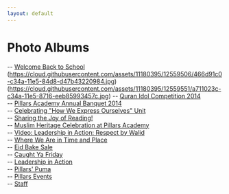 ```yaml
---
layout: default
---
```


# Photo Albums
 -- [Welcome Back to School](https://cloud.githubusercontent.com/assets/11180395/12559436/f2f9ad76-c349-11e5-86c1-75cb8366f6f4.jpg) (https://cloud.githubusercontent.com/assets/11180395/12559506/466d91c0-c34a-11e5-84d8-d47b43220984.jpg) (https://cloud.githubusercontent.com/assets/11180395/12559551/a711023c-c34a-11e5-8716-eeb85993457c.jpg)
 -- [Quran Idol Competition 2014](https://www.facebook.com/media/set/?set=a.625968057491486.1073741841.116191751802455)		
 -- [Pillars Academy Annual Banquet 2014](https://www.facebook.com/media/set/?set=a.601134136641545.1073741840.116191751802455&type=3)		
 -- [Celebrating "How We Express Ourselves" Unit](https://www.facebook.com/media/set/?set=a.577741452314147.1073741838.116191751802455&type=3&uploaded=7)		
 -- [Sharing the Joy of Reading!](https://www.facebook.com/media/set/?set=a.556413361113623.1073741837.116191751802455&type=3&uploaded=2)		
 -- [Muslim Heritage Celebration at Pillars Academy](https://www.facebook.com/media/set/?set=a.556083194479973.1073741836.116191751802455&type=3)		
 -- [Video: Leadership in Action: Respect by Walid](https://www.facebook.com/photo.php?v=546090095479283&notif_t=video_processed)		
 -- [Where We Are in Time and Place](https://www.facebook.com/media/set/?set=a.544359102319049.1073741835.116191751802455&type=1)		
 -- [Eid Bake Sale](https://www.facebook.com/media/set/?set=a.525438160877810.1073741831.116191751802455&type=3)		
 -- [Caught Ya Friday](https://www.facebook.com/media/set/?set=a.525185660903060.1073741828.116191751802455&type=3)		
 -- [Leadership in Action](https://www.facebook.com/media/set/?set=a.539729612781998.1073741832.116191751802455&type=3)		
 -- [Pillars' Puma](https://www.facebook.com/media/set/?set=a.525186810902945.1073741830.116191751802455&type=3)		
 -- [Pillars Events](https://www.facebook.com/media/set/?set=a.540813766006916.1073741834.116191751802455&type=3)		
 -- [Staff](https://www.facebook.com/media/set/?set=a.539729806115312.1073741833.116191751802455&type=3)
